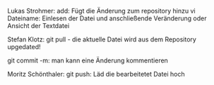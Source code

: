 Lukas Strohmer:
add: Fügt die Änderung zum  repository hinzu
vi Dateiname: Einlesen der Datei und anschließende Veränderung oder Ansicht der Textdatei 

Stefan Klotz:
git pull - die aktuelle Datei wird aus dem Repository upgedated!

git commit -m: man kann eine Änderung kommentieren

Moritz Schönthaler:
git push: Läd die bearbeitetet Datei hoch
